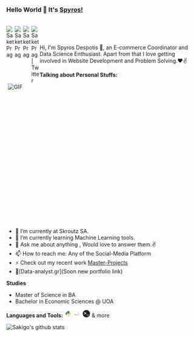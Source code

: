 ### Hello World 👋 It's [Spyros!](https://www.linkedin.com/in/spyros-despotis)

<br/>


<a href="https://www.linkedin.com/in/spyros-despotis">
<img align="left" alt="Saket Prag" width="22px" src="https://cdn.jsdelivr.net/npm/simple-icons@v3/icons/linkedin.svg" />
</a>
<a href="">
<img align="left" alt="Saket Prag" width="22px" src="https://cdn.jsdelivr.net/npm/simple-icons@v3/icons/medium.svg" />
</a>
<a href="">
<img align="left" alt="Saket Prag" width="22px" src="https://cdn.jsdelivr.net/npm/simple-icons@v3/icons/instagram.svg" />
</a>
<a href="">
<img align="left" alt="Saket Prag | Twitter" width="22px" src="https://cdn.jsdelivr.net/npm/simple-icons@v3/icons/youtube.svg" />
</a>
<br />

<br />

Hi, I'm Spyros Despotis 🙌, an E-commerce Coordinator and Data Science Enthusiast. Apart from that I love getting involved in Website Development and Problem Solving.❤✌


<img align="right" alt="GIF" height="380"  width="500" src="https://inspgr.id/app/uploads/2018/01/motion-nikolay-ivanov-02.gif" />


**Talking about Personal Stuffs:**

- 🔭 I’m currently at Skroutz SA.
- 🌱 I’m currently learning Machine Learning tools.
- 💬 Ask me about anything , Would love to answer them.✌
- 📫 How to reach me: Any of the Social-Media Platform 
- ⚡ Check out my recent work [Master-Projects](https://github.com/sdespotis/Master-Projects)
- 📝[Data-analyst.gr](Soon new portfolio link)

**Studies**
- Master of Science in BA
- Bachelor in Economic Sciences  @ UOA

**Languages and Tools:**
<code><img height="20" src="https://raw.githubusercontent.com/github/explore/80688e429a7d4ef2fca1e82350fe8e3517d3494d/topics/python/python.png"></code>
<code><img height="20" src="https://raw.githubusercontent.com/github/explore/80688e429a7d4ef2fca1e82350fe8e3517d3494d/topics/mysql/mysql.png"></code>
<code><img height="20" src="https://raw.githubusercontent.com/github/explore/80688e429a7d4ef2fca1e82350fe8e3517d3494d/topics/terminal/terminal.png"></code>
& more

![Sakigo's github stats](https://github-readme-stats.vercel.app/api?username=sdespotis&show_icons=true&hide_border=true)
